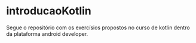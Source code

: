 # introducaoKotlin
Segue o repositório com os exercísios propostos no curso de kotlin dentro da plataforma android developer.
